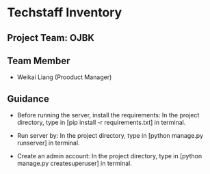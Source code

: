 # Techstaff Inventory

## Project Team: OJBK

## Team Member

- Weikai Liang (Prooduct Manager)

## Guidance
- Before running the server, install the requirements:
    In the project directory, type in [pip install -r requirements.txt] in terminal.
    
- Run server by:
    In the project directory, type in [python manage.py runserver] in terminal.
    
- Create an admin account:
    In the project directory, type in [python manage.py createsuperuser] in terminal.
